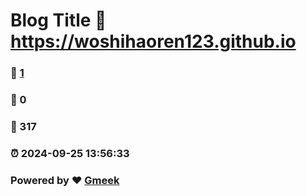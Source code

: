 # Blog Title :link: https://woshihaoren123.github.io 
### :page_facing_up: [1](https://woshihaoren123.github.io/tag.html) 
### :speech_balloon: 0 
### :hibiscus: 317 
### :alarm_clock: 2024-09-25 13:56:33 
### Powered by :heart: [Gmeek](https://github.com/Meekdai/Gmeek)
